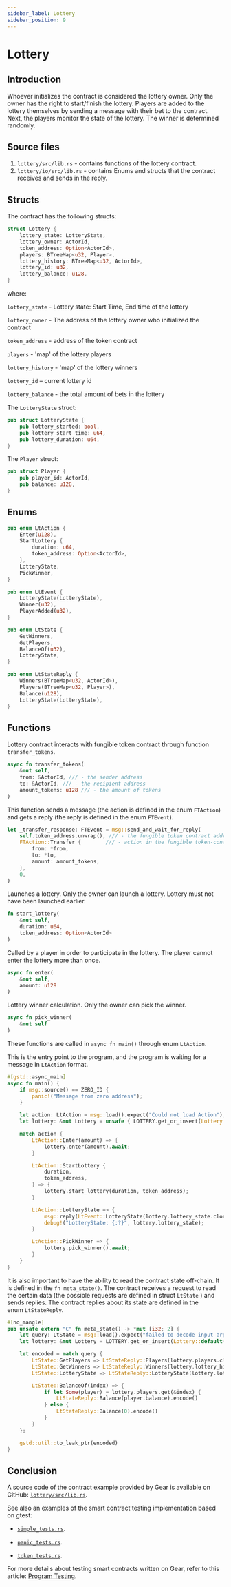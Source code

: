 ```yaml
---
sidebar_label: Lottery
sidebar_position: 9
---
```


# Lottery

## Introduction
Whoever initializes the contract is considered the lottery owner. Only the owner has the right
to start/finish the lottery.
Players are added to the lottery themselves by sending a message with their bet to the contract.
Next, the players monitor the state of the lottery.
The winner is determined randomly.

## Source files
1. `lottery/src/lib.rs` - contains functions of the lottery contract.
2. `lottery/io/src/lib.rs` - contains Enums and structs that the contract receives and sends in the reply.

## Structs

The contract has the following structs:

```rust
struct Lottery {
    lottery_state: LotteryState,
    lottery_owner: ActorId,
    token_address: Option<ActorId>,
    players: BTreeMap<u32, Player>,
    lottery_history: BTreeMap<u32, ActorId>,
    lottery_id: u32,
    lottery_balance: u128,
}
```
where:

`lottery_state` - Lottery state: Start Time, End time of the lottery

`lottery_owner` - The address of the lottery owner who initialized the contract

`token_address` - address of the token contract

`players` - 'map' of the lottery players

`lottery_history` - 'map'  of the lottery winners

`lottery_id` – current lottery id

`lottery_balance` - the total amount of bets in the lottery

The `LotteryState` struct:

```rust
pub struct LotteryState {
    pub lottery_started: bool,
    pub lottery_start_time: u64,
    pub lottery_duration: u64,
}
```

The `Player` struct:

```rust
pub struct Player {
    pub player_id: ActorId,
    pub balance: u128,
}
```

## Enums

```rust
pub enum LtAction {
    Enter(u128),
    StartLottery {
        duration: u64,
        token_address: Option<ActorId>,
    },
    LotteryState,
    PickWinner,
}

pub enum LtEvent {
    LotteryState(LotteryState),
    Winner(u32),
    PlayerAdded(u32),
}

pub enum LtState {
    GetWinners,
    GetPlayers,
    BalanceOf(u32),
    LotteryState,
}

pub enum LtStateReply {
    Winners(BTreeMap<u32, ActorId>),
    Players(BTreeMap<u32, Player>),
    Balance(u128),
    LotteryState(LotteryState),
}
```

## Functions

Lottery contract interacts with fungible token contract through function `transfer_tokens`.

```rust
async fn transfer_tokens(
	&mut self,
	from: &ActorId, /// - the sender address
	to: &ActorId, /// - the recipient address
	amount_tokens: u128 /// - the amount of tokens
)
```

This function sends a message (the action is defined in the enum `FTAction`) and gets a reply (the reply is defined in the enum `FTEvent`).

```rust
let _transfer_response: FTEvent = msg::send_and_wait_for_reply(
    self.token_address.unwrap(), /// - the fungible token contract address
    FTAction::Transfer {		/// - action in the fungible token-contract
        from: *from,
        to: *to,
        amount: amount_tokens,
    },
    0,
)
```

Launches a lottery. Only the owner can launch a lottery. Lottery must not have been launched earlier.

```rust
fn start_lottery(
	&mut self,
	duration: u64,
	token_address: Option<ActorId>
)
```

Called by a player in order to participate in the lottery. The player cannot enter the lottery more than once.

```rust
async fn enter(
	&mut self,
	amount: u128
)
```

Lottery winner calculation. Only the owner can pick the winner.

```rust
async fn pick_winner(
	&mut self
)
```

These functions are called in `async fn main()` through enum `LtAction`.

This is the entry point to the program, and the program is waiting for a message in `LtAction` format.

```rust
#[gstd::async_main]
async fn main() {
    if msg::source() == ZERO_ID {
        panic!("Message from zero address");
    }

    let action: LtAction = msg::load().expect("Could not load Action");
    let lottery: &mut Lottery = unsafe { LOTTERY.get_or_insert(Lottery::default()) };

    match action {
        LtAction::Enter(amount) => {
            lottery.enter(amount).await;
        }

        LtAction::StartLottery {
            duration,
            token_address,
        } => {
            lottery.start_lottery(duration, token_address);
        }

        LtAction::LotteryState => {
            msg::reply(LtEvent::LotteryState(lottery.lottery_state.clone()), 0).unwrap();
            debug!("LotteryState: {:?}", lottery.lottery_state);
        }

        LtAction::PickWinner => {
            lottery.pick_winner().await;
        }
    }
}
```

It is also important to have the ability to read the contract state off-chain. It is defined in the `fn meta_state()`. The contract receives a request to read the certain data (the possible requests are defined in struct `LtState` ) and sends replies. The contract replies about its state are defined in the enum `LtStateReply`.

```rust
#[no_mangle]
pub unsafe extern "C" fn meta_state() -> *mut [i32; 2] {
    let query: LtState = msg::load().expect("failed to decode input argument");
    let lottery: &mut Lottery = LOTTERY.get_or_insert(Lottery::default());

    let encoded = match query {
        LtState::GetPlayers => LtStateReply::Players(lottery.players.clone()).encode(),
        LtState::GetWinners => LtStateReply::Winners(lottery.lottery_history.clone()).encode(),
        LtState::LotteryState => LtStateReply::LotteryState(lottery.lottery_state.clone()).encode(),

        LtState::BalanceOf(index) => {
            if let Some(player) = lottery.players.get(&index) {
                LtStateReply::Balance(player.balance).encode()
            } else {
                LtStateReply::Balance(0).encode()
            }
        }
    };

    gstd::util::to_leak_ptr(encoded)
}
```

## Conclusion

A source code of the contract example provided by Gear is available on GitHub: [`lottery/src/lib.rs`](https://github.com/gear-dapps/lottery/blob/master/src/lib.rs).

See also an examples of the smart contract testing implementation based on gtest:

- [`simple_tests.rs`](https://github.com/gear-dapps/lottery/blob/master/src/simple_tests.rs).

- [`panic_tests.rs`](https://github.com/gear-dapps/lottery/blob/master/src/panic_tests.rs).

- [`token_tests.rs`](https://github.com/gear-dapps/lottery/blob/master/src/token_tests.rs).

For more details about testing smart contracts written on Gear, refer to this article: [Program Testing](/developing-contracts/testing).
